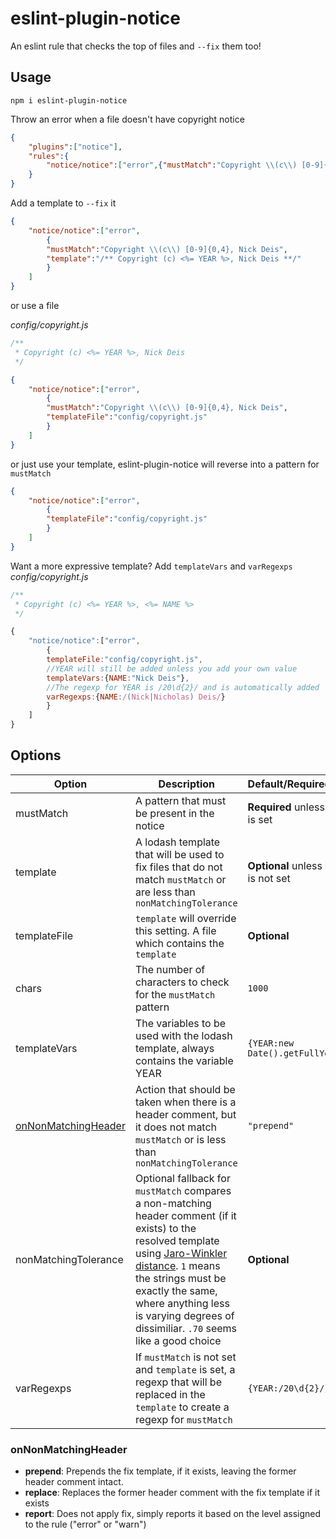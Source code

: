 # eslint-plugin-notice

An eslint rule that checks the top of files and `--fix` them too!

## Usage

`npm i eslint-plugin-notice`

Throw an error when a file doesn't have copyright notice
```json
{
    "plugins":["notice"],
    "rules":{
        "notice/notice":["error",{"mustMatch":"Copyright \\(c\\) [0-9]{0,4}, Nick Deis"}]
    }
}
```

Add a template to `--fix` it
```json
{
    "notice/notice":["error",
        {
        "mustMatch":"Copyright \\(c\\) [0-9]{0,4}, Nick Deis",
        "template":"/** Copyright (c) <%= YEAR %>, Nick Deis **/"
        }
    ]
}
```

or use a file

*config/copyright.js*
```js
/**
 * Copyright (c) <%= YEAR %>, Nick Deis
 */
```
```json
{
    "notice/notice":["error",
        {
        "mustMatch":"Copyright \\(c\\) [0-9]{0,4}, Nick Deis",
        "templateFile":"config/copyright.js"
        }
    ]
}
```

or just use your template, eslint-plugin-notice will reverse into a pattern for `mustMatch`

```json
{
    "notice/notice":["error",
        {
        "templateFile":"config/copyright.js"
        }
    ]
}
```

Want a more expressive template? Add `templateVars` and `varRegexps`
*config/copyright.js*
```js
/**
 * Copyright (c) <%= YEAR %>, <%= NAME %>
 */
```
```js
{
    "notice/notice":["error",
        {
        templateFile:"config/copyright.js",
        //YEAR will still be added unless you add your own value
        templateVars:{NAME:"Nick Deis"},
        //The regexp for YEAR is /20\d{2}/ and is automatically added
        varRegexps:{NAME:/(Nick|Nicholas) Deis/}
        }
    ]
}
```


## Options

|Option|Description|Default/Required/Optional|Type|
|------|-----------|----------------|----|
|mustMatch|A pattern that must be present in the notice|**Required** unless `template` is set|RegExp/string|
|template|A lodash template that will be used to fix files that do not match `mustMatch` or are less than `nonMatchingTolerance`|**Optional** unless `mustMatch` is not set|string|
|templateFile|`template` will override this setting. A file which contains the `template`|**Optional**|string|
|chars|The number of characters to check for the `mustMatch` pattern|`1000`|number|
|templateVars|The variables to be used with the lodash template, always contains the variable YEAR|`{YEAR:new Date().getFullYear()}`|object|
|[onNonMatchingHeader](#onnonmatchingheader)|Action that should be taken when there is a header comment, but it does not match `mustMatch` or is less than `nonMatchingTolerance`|`"prepend"`|string|
|nonMatchingTolerance|Optional fallback for `mustMatch` compares a non-matching header comment (if it exists) to the resolved template using [Jaro-Winkler distance](https://en.wikipedia.org/wiki/Jaro%E2%80%93Winkler_distance). `1` means the strings must be exactly the same, where anything less is varying degrees of dissimiliar. `.70` seems like a good choice|**Optional**|number between 0 and 1|
|varRegexps|If `mustMatch` is not set and `template` is set, a regexp that will be replaced in the `template` to create a regexp for `mustMatch`|`{YEAR:/20\d{2}/}`|object|



### onNonMatchingHeader

* **prepend**: Prepends the fix template, if it exists, leaving the former header comment intact.
* **replace**: Replaces the former header comment with the fix template if it exists
* **report**: Does not apply fix, simply reports it based on the level assigned to the rule ("error" or "warn")

